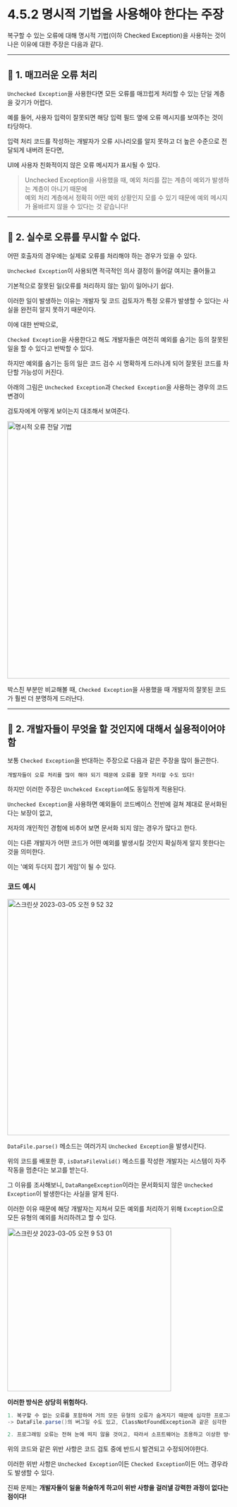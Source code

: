 # 4.5.2 명시적 기법을 사용해야 한다는 주장

복구할 수 있는 오류에 대해 명시적 기법(이하 Checked Exception)을 사용하는 것이 나은 이유에 대한 주장은 다음과 같다.

---

## 🎯 1. 매끄러운 오류 처리

`Unchecked Exception`을 사용한다면 모든 오류를 매끄럽게 처리할 수 있는 단일 계층을 갖기가 어렵다.

예를 들어, 사용자 입력이 잘못되면 해당 입력 필드 옆에 오류 메시지를 보여주는 것이 타당하다.

입력 처리 코드를 작성하는 개발자가 오류 시나리오를 알지 못하고 더 높은 수준으로 전달되게 내버려 둔다면,

UI에 사용자 친화적이지 않은 오류 메시지가 표시될 수 있다.

> Unchecked Exception을 사용했을 때, 예외 처리를 잡는 계층이 예외가 발생하는 계층이 아니기 때문에 <br>
> 예외 처리 계층에서 정확히 어떤 예외 상황인지 모를 수 있기 때문에 예외 메시지가 올바르지 않을 수 있다는 것 같습니다!

---

## 🎯 2. 실수로 오류를 무시할 수 없다.

어떤 호출자의 경우에는 실제로 오류를 처리해야 하는 경우가 있을 수 있다.

`Unchecked Exception`이 사용되면 적극적인 의사 결정이 들어갈 여지는 줄어들고

기본적으로 잘못된 일(오류를 처리하지 않는 일)이 일어나기 쉽다.

이러한 일이 발생하는 이유는 개발자 및 코드 검토자가 특정 오류가 발생할 수 있다는 사실을 완전히 알지 못하기 때문이다.

이에 대한 반박으로, 

`Checked Exception`을 사용한다고 해도 개발자들은 여전히 예외를 숨기는 등의 잘못된 일을 할 수 있다고 반박할 수 있다.

하지만 예외를 숨기는 등의 일은 코드 검수 시 명확하게 드러나게 되어 잘못된 코드를 차단할 가능성이 커진다.

아래의 그림은 `Unchecked Exception`과 `Checked Exception`을 사용하는 경우의 코드 변경이 

검토자에게 어떻게 보이는지 대조해서 보여준다.

<img width="584" alt="명시적 오류 전달 기법" src="https://user-images.githubusercontent.com/95729738/222935628-9181ea17-2f33-4f41-9be5-b678cfa92519.png">


박스친 부분만 비교해볼 때, `Checked Exception`을 사용했을 때 개발자의 잘못된 코드가 훨씬 더 분명하게 드러난다.

---

## 🎯 2. 개발자들이 무엇을 할 것인지에 대해서 실용적이어야 함

보통 `Checked Exception`을 반대하는 주장으로 다음과 같은 주장을 많이 들곤한다.
```
개발자들이 오류 처리를 많이 해야 되기 때문에 오류를 잘못 처리할 수도 있다!
``` 

하지만 이러한 주장은 `Unchekced Exception`에도 동일하게 적용된다.

`Unchecked Exception`을 사용하면 예외들이 코드베이스 전반에 걸쳐 제대로 문서화된다는 보장이 없고,

저자의 개인적인 경험에 비추어 보면 문서화 되지 않는 경우가 많다고 한다.

이는 다른 개발자가 어떤 코드가 어떤 예외를 발생시킬 것인지 확실하게 알지 못한다는 것을 의미한다.

이는 '예외 두더지 잡기 게임'이 될 수 있다.

### 코드 예시


<img width="536" alt="스크린샷 2023-03-05 오전 9 52 32" src="https://user-images.githubusercontent.com/95729738/222935656-ce0ec1de-386f-4c6d-80f2-b632ab042dca.png">

`DataFile.parse()` 메소드는 여러가지 `Unchecked Exception`을 발생시킨다.

위의 코드를 배포한 후, `isDataFileValid()` 메소드를 작성한 개발자는 시스템이 자주 작동을 멈춘다는 보고를 받는다.

그 이유를 조사해보니, `DataRangeException`이라는 문서화되지 않은 `Unchecked Exception`이 발생한다는 사실을 알게 된다.

이러한 이유 때문에 해당 개발자는 지쳐서 모든 예외를 처리하기 위해 `Exception`으로 모든 유형의 예외를 처리하려고 할 수 있다.


<img width="371" alt="스크린샷 2023-03-05 오전 9 53 01" src="https://user-images.githubusercontent.com/95729738/222935668-059753dd-9e42-428c-8a5c-65620f6534a3.png">

**이러한 방식은 상당히 위험하다.**
```java
1. 복구할 수 없는 오류를 포함하여 거의 모든 유형의 오류가 숨겨지기 때문에 심각한 프로그래밍 오류가 숨겨질 수 있다.
-> DataFile.parse()의 버그일 수도 있고, ClassNotFoundException과 같은 심각한 소프트웨어 구성 오류일 수도 있다.

2. 프로그래밍 오류는 전혀 눈에 띄지 않을 것이고, 따라서 소프트웨어는 조용하고 이상한 방식으로 실패할 수 있다.
```

위의 코드와 같은 위반 사항은 코드 검토 중에 반드시 발견되고 수정되어야한다.

이러한 위반 사항은 `Unchecked Exception`이든 `Checked Exception`이든 어느 경우라도 발생할 수 있다.

진짜 문제는 **개발자들이 일을 허술하게 하고이 위반 사항을 걸러낼 강력한 과정이 없다는 점이다!**

